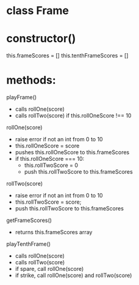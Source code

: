 # class Frame

# constructor()
  this.frameScores = []
  this.tenthFrameScores = []

# methods:
playFrame()
- calls rollOne(score)
- calls rollTwo(score) if this.rollOneScore !== 10

rollOne(score)
- raise error if not an int from 0 to 10
- this.rollOneScore = score
- pushes this.rollOneScore to this.frameScores
- if this.rollOneScore === 10:
    - this.rollTwoScore = 0
    - push this.rollTwoScore to this.frameScores

rollTwo(score)
- raise error if not an int from 0 to 10
- this.rollTwoScore = score;
- push this.rollTwoScore to this.frameScores

getFrameScores()
- returns this.frameScores array

playTenthFrame()
- calls rollOne(score)
- calls rollTwo(score)
- if spare, call rollOne(score)
- if strike, call rollOne(score) and rollTwo(score)





<!-- # maybe methods
endFrame?
- pushes scores to scorecard array?

strike?
- stops a second roll from taking place

spare?
- marks bonus as spare -->
